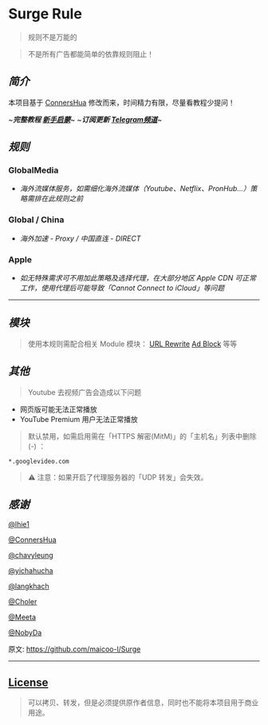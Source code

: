 # Surge Rule


> 规则不是万能的

> 不是所有广告都能简单的依靠规则阻止！

## *简介*
本项目基于 [ConnersHua](https://github.com/ConnersHua) 修改而来，时间精力有限，尽量看教程少提问！

~***完整教程 [新手启蒙](https://diaosi.one/2020/surge-basic-tutorial)***~
~***订阅更新 [Telegram频道](https://t.me/who_channel)***~

## *规则*
   
### GlobalMedia
   - *海外流媒体服务，如需细化海外流媒体（Youtube、Netflix、PronHub...）策略需排在此规则之前*
   
### Global / China
   - *海外加速 - Proxy / 中国直连 - DIRECT*
   
### Apple
   - *如无特殊需求可不用加此策略及选择代理，在大部分地区 Apple CDN 可正常工作，使用代理后可能导致「Cannot Connect to iCloud」等问题*
  
_________________

## *模块*

> 使用本规则需配合相关 Module 模块： [URL Rewrite](https://github.com/maicoo-l/Surge/blob/master/Module/Rewrite.sgmodule)  [Ad Block](https://github.com/maicoo-l/Surge/blob/master/Module/Ad%20Block.sgmodule) 等等

## *其他*

> Youtube 去视频广告会造成以下问题
   - 网页版可能无法正常播放
   - YouTube Premium 用户无法正常播放

> 默认禁用，如需启用需在「HTTPS 解密(MitM)」的「主机名」列表中删除 (-) ：

```properties
*.googlevideo.com
```

> ⚠️ 注意：如果开启了代理服务器的「UDP 转发」会失效。


## *感谢*


 [@lhie1](https://github.com/lhie1)

 [@ConnersHua](https://github.com/ConnersHua)

 [@chavyleung](https://github.com/chavyleung)

 [@yichahucha](https://github.com/yichahucha)

 [@langkhach](https://github.com/langkhach270389)

 [@Choler](https://github.com/Choler)

 [@Meeta](https://github.com/MeetaGit)

 [@NobyDa](https://github.com/NobyDa)


原文: https://github.com/maicoo-l/Surge

_________________

## [License](https://github.com/maicoo-l/Surge/blob/master/LICENSE)
> 可以拷贝、转发，但是必须提供原作者信息，同时也不能将本项目用于商业用途。
